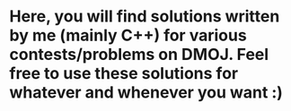 # Here, you will find solutions written by me (mainly C++) for various contests/problems on DMOJ. Feel free to use these solutions for whatever and whenever you want :)
